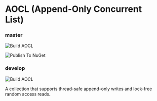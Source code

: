 # AOCL (Append-Only Concurrent List) 

### master

![Build AOCL](https://github.com/jasonmcboyd/Aocl/workflows/Build%20AOCL/badge.svg?branch=master)

![Publish To NuGet](https://github.com/jasonmcboyd/Aocl/workflows/Publish%20To%20NuGet/badge.svg?branch=master)

### develop

![Build AOCL](https://github.com/jasonmcboyd/Aocl/workflows/Build%20AOCL/badge.svg?branch=develop)

A collection that supports thread-safe append-only writes and lock-free random access reads.
